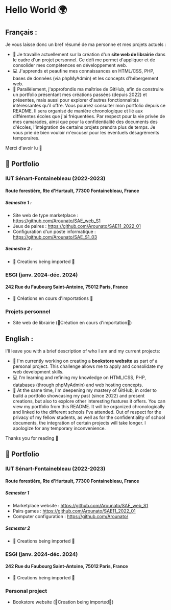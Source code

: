 # Hello World 🌍

## Français :
Je vous laisse donc un bref résumé de ma personne et mes projets actuels :
- 💼 Je travaille actuellement sur la création d'un **site web de librairie** dans le cadre d'un projet personnel. Ce défi me permet d'appliquer et de consolider mes compétences en développement web.
- 💻 J'apprends et peaufine mes connaissances en HTML/CSS, PHP, bases de données (via phpMyAdmin) et les concepts d'hébergement web.
- 📁 Parallèlement, j'approfondis ma maîtrise de GitHub, afin de construire un portfolio présentant mes créations passées (depuis 2022) et présentes, mais aussi pour explorer d'autres fonctionnalités intéressantes qu'il offre. Vous pourrez consulter mon portfolio depuis ce README. Il sera organisé de manière chronologique et lié aux différentes écoles que j'ai fréquentées. Par respect pour la vie privée de mes camarades, ainsi que pour la confidentialité des documents des d'écoles, l'intégration de certains projets prendra plus de temps.
Je vous prie de bien vouloir m'excuser pour les éventuels désagréments temporaires.

Merci d'avoir lu 👀

## 📁 Portfolio 
### IUT Sénart-Fontainebleau (2022-2023)
#### Route forestière, Rte d'Hurtault, 77300 Fontainebleau, France
##### Semestre 1 :
- Site web de type marketplace : https://github.com/Arounato/SAE_web_S1
- Jeux de paires : https://github.com/Arounato/SAE11_2022_01
- Configuration d'un poste informatique : https://github.com/Arounato/SAE_S1_03
##### Semestre 2 :
- 🚧 Creations being imported 🚧
### ESGI (janv. 2024-déc. 2024)
#### 242 Rue du Faubourg Saint-Antoine, 75012 Paris, France
- 🚧 Créations en cours d'importations 🚧
### Projets personnel
- Site web de librairie (🚧Création en cours d'importation🚧)

## English :
I'll leave you with a brief description of who I am and my current projects:
- 💼 I'm currently working on creating a **bookstore website** as part of a personal project. This challenge allows me to apply and consolidate my web development skills.
- 💻 I'm learning and refining my knowledge on HTML/CSS, PHP, databases (through phpMyAdmin) and web hosting concepts.
- 📁 At the same time, I'm deepening my mastery of GitHub, in order to build a portfolio showcasing my past (since 2022) and present creations, but also to explore other interesting features it offers. You can view my portfolio from this README. It will be organized chronologically and linked to the different schools I've attended. Out of respect for the privacy of my fellow students, as well as for the confidentiality of school documents, the integration of certain projects will take longer.
I apologize for any temporary inconvenience.

Thanks you for reading 👀

## 📁 Portfolio 
### IUT Sénart-Fontainebleau (2022-2023)
#### Route forestière, Rte d'Hurtault, 77300 Fontainebleau, France
##### Semester 1
- Marketplace website : https://github.com/Arounato/SAE_web_S1
- Pairs games : https://github.com/Arounato/SAE11_2022_01
- Computer configuration : https://github.com/Arounato/
##### Semester 2
- 🚧 Creations being imported 🚧
### ESGI (janv. 2024-déc. 2024)
#### 242 Rue du Faubourg Saint-Antoine, 75012 Paris, France
- 🚧 Creations being imported 🚧
### Personal project
- Bookstore website (🚧Creation being imported🚧)
